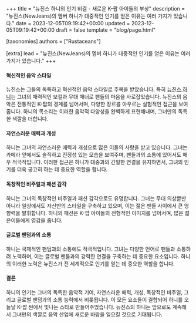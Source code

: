+++
title = "뉴진스 하니의 인기 비결 - 새로운 K-팝 아이돌의 부상"
description = "뉴진스(NewJeans)의 멤버 하니가 대중적인 인기를 얻은 이유는 여러 가지가 있습니다."
date = 2023-12-05T09:19:42+00:00
updated = 2023-12-05T09:19:42+00:00
draft = false
template = "blog/page.html"

[taxonomies]
authors = ["Rustaceans"]

[extra]
lead = "뉴진스(NewJeans)의 멤버 하니가 대중적인 인기를 얻은 이유는 여러 가지가 있습니다."
+++

#### 혁신적인 음악 스타일

뉴진스는 그들의 독특하고 혁신적인 음악 스타일로 주목을 받았습니다. 특히 [뉴진스 하니](https://hanni.network/)는 그녀의 매력적인 보컬과 무대 매너로 팬들의 마음을 사로잡았습니다. 뉴진스의 음악은 전통적인 K-팝의 경계를 넘어서며, 다양한 장르를 아우르는 실험적인 접근을 보여줍니다. 하니의 목소리는 이러한 음악적 다양성을 완벽하게 표현해내며, 그녀만의 독특한 색깔을 더합니다.

#### 자연스러운 매력과 개성

하니는 그녀의 자연스러운 매력과 개성으로 많은 이들의 사랑을 받고 있습니다. 그녀는 카메라 앞에서도 솔직하고 진정성 있는 모습을 보여주며, 팬들과의 소통에 있어서도 매우 적극적입니다. 이러한 접근은 하니가 대중과의 긴밀한 연결을 유지하면서, 그녀의 인기를 더욱 공고히 하는 데 중요한 역할을 합니다.

#### 독창적인 비주얼과 패션 감각

하니는 그녀의 독창적인 비주얼과 패션 감각으로도 유명합니다. 그녀는 무대 의상뿐만 아니라 일상에서도 자신만의 스타일을 구축하고 있으며, 이는 젊은 팬들 사이에서 큰 영향력을 발휘합니다. 하니의 패션은 K-팝 아이돌의 전형적인 이미지를 넘어서며, 많은 젊은이들에게 영감을 줍니다.

#### 글로벌 팬덤과의 소통

하니는 국제적인 팬덤과의 소통에도 적극적입니다. 그녀는 다양한 언어로 팬들과 소통하려 노력하며, 이는 글로벌 팬들과의 강력한 연결을 구축하는 데 중요한 요소입니다. 하니의 이러한 노력은 뉴진스가 전 세계적으로 인기를 얻는 데 중요한 역할을 합니다.

#### 결론

하니의 인기는 그녀의 독특한 음악적 기여, 자연스러운 매력, 개성, 독창적인 비주얼, 그리고 글로벌 팬덤과의 소통 능력에서 비롯됩니다. 이 모든 요소들이 결합되어 하니를 오늘날 K-팝 씬에서 빛나는 스타로 만들어주었습니다. 뉴진스의 하니는 앞으로도 계속해서 그녀만의 색깔로 음악 산업에 새로운 바람을 일으킬 것으로 기대됩니다.
